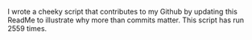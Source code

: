 I wrote a cheeky script that contributes to my Github by updating this ReadMe to illustrate why more than commits matter. This script has run 2559 times.
